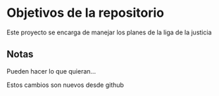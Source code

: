 # Objetivos de la repositorio

Este proyecto se encarga de manejar los planes de la liga de la justicia


## Notas
Pueden hacer lo que quieran...

Estos cambios son nuevos desde github
